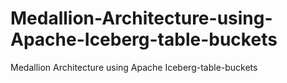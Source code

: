 # Medallion-Architecture-using-Apache-Iceberg-table-buckets
Medallion Architecture using Apache Iceberg-table-buckets
